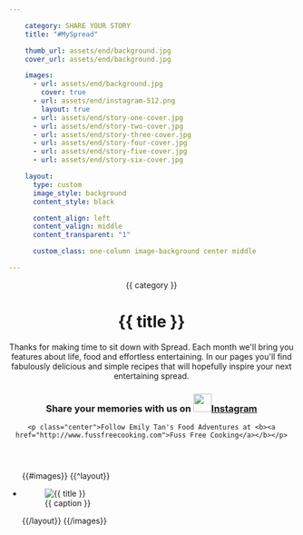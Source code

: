 ```yaml
---

    category: SHARE YOUR STORY
    title: "#MySpread"

    thumb_url: assets/end/background.jpg
    cover_url: assets/end/background.jpg

    images:
      - url: assets/end/background.jpg
        cover: true
      - url: assets/end/instagram-512.png
        layout: true
      - url: assets/end/story-one-cover.jpg
      - url: assets/end/story-two-cover.jpg
      - url: assets/end/story-three-cover.jpg
      - url: assets/end/story-four-cover.jpg
      - url: assets/end/story-five-cover.jpg
      - url: assets/end/story-six-cover.jpg

    layout:
      type: custom
      image_style: background
      content_style: black

      content_align: left
      content_valign: middle
      content_transparent: "1"

      custom_class: one-column image-background center middle

---
```


<figure data-media-id="images:1" data-background-image=true class="cover-area background"></figure>

<div class="content">
  <header>
    <span class="category">{{ category }}</span>
    <h1 class="title">{{ title }}</h1>
    <p>
      Thanks for making time to sit down with Spread. Each month we'll bring you features about life, food and effortless entertaining. In our pages you'll find fabulously delicious and simple recipes that will hopefully inspire your next entertaining spread.</p>
    <h3>
      Share your memories with us on <a href="http://instagram.com/phillyaus"><img src="assets/instagram-512.png" data-media-id="images:2" width="32px" data-original>Instagram</a>
    </h3>

    <p class="center">Follow Emily Tan's Food Adventures at <b><a href="http://www.fussfreecooking.com">Fuss Free Cooking</a></b></p>
  </header>

  <ul class="polaroids">
  {{#images}}
    {{^layout}}
    <li class="polaroid-wrap">
      <figure class="polaroid">
        <img src="{{ url }}" alt="{{ title }}" title="{{ title }}" data-original>
        <figcaption>{{ caption }}</figcaption>
      </figure>
    </li>
    {{/layout}}
  {{/images}}
  </ul>

  <div class="body">
  </div>
</div>
